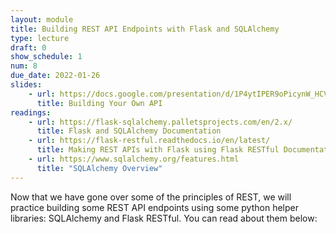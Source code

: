 ```yaml
---
layout: module
title: Building REST API Endpoints with Flask and SQLAlchemy
type: lecture
draft: 0
show_schedule: 1
num: 8
due_date: 2022-01-26
slides: 
    - url: https://docs.google.com/presentation/d/1P4ytIPER9oPicynW_HCVTdwTJreLz-L5Qz9mJry4fp0/edit?usp=sharing
      title: Building Your Own API
readings:
    - url: https://flask-sqlalchemy.palletsprojects.com/en/2.x/
      title: Flask and SQLAlchemy Documentation
    - url: https://flask-restful.readthedocs.io/en/latest/
      title: Making REST APIs with Flask using Flask RESTful Documentation
    - url: https://www.sqlalchemy.org/features.html
      title: "SQLAlchemy Overview"
---
```


Now that we have gone over some of the principles of REST, we will practice building some REST API endpoints using some python helper libraries: SQLAlchemy and Flask RESTful. You can read about them below: